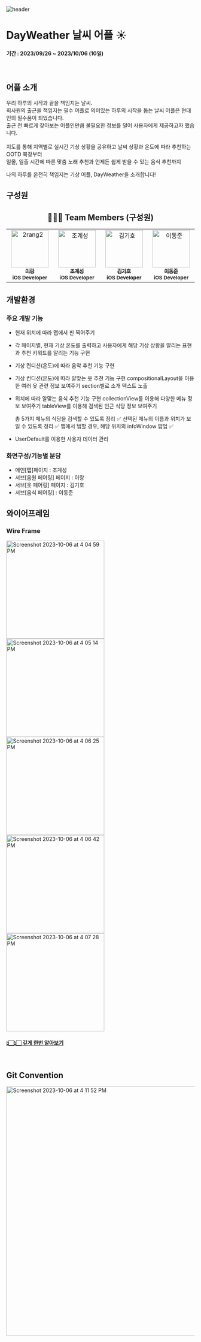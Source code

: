 ![header](https://capsule-render.vercel.app/api?type=waving&color=ff6d1c&height=300&section=header&text=☀️DayWeather%20&fontSize=90&fontColor=ffffff)

# DayWeather 날씨 어플 ☀️

#### 기간 : 2023/09/26 ~ 2023/10/06 (10일)
<br/>

## 어플 소개
우리 하루의 시작과 끝을 책임지는 날씨.<br/>
회사원의 출근을 책임지는 필수 어플로 의미있는 하루의 시작을 돕는 날씨 어플은 현대인의 필수품이 되었습니다.<br/>
출근 전 빠르게 찾아보는 어플인만큼 불필요한 정보를 덜어 사용자에게 제공하고자 했습니다.<br/>
<br/>
지도를 통해 지역별로 실시간 기상 상황을 공유하고 날씨 상황과 온도에 따라 추천하는 OOTD 복장부터<br/>
일몰, 일출 시간에 따른 맞춤 노래 추천과 언제든 쉽게 받을 수 있는 음식 추천까지

나의 하루를 온전히 책임지는 기상 어플,
DayWeather을 소개합니다!
<br/>

## 구성원
<div align="center">

## 🧑‍🤝‍🧑 Team Members (구성원)
<table>
  <tbody>
    <tr>
     <td align="center" valign="top" width="14.28%">
       <a href="https://github.com/2rang2">
       <img src="https://avatars.githubusercontent.com/u/139103064?v=4" width="100px;" alt="2rang2"/>
       <br />
         <sub>
           <b>이랑</b>
         </sub>
       </a>
       <br />
       <sub>
           <b>iOS Developer</b>
       </sub>
       <br />
     </td>
     <td align="center" valign="top" width="14.28%">
       <a href="https://github.com/cheshire0105">
       <img src="https://avatars.githubusercontent.com/u/106953561?v=4" width="100px;" alt="조계성"/>
       <br />
         <sub>
           <b>조계성</b>
         </sub>
       </a>
       <br />
       <sub>
           <b>iOS Developer</b>
       </sub>
       <br />
    </td>
      <td align="center" valign="top" width="14.28%">
       <a href="https://github.com/Oong2">
       <img src="https://avatars.githubusercontent.com/u/101612441?v=4" width="100px;" alt="김기호"/>
       <br />
         <sub>
           <b>김기호</b>
         </sub>
       </a>
       <br />
       <sub>
           <b>iOS Developer</b>
       </sub>
       <br />
    </td>
      <td align="center" valign="top" width="14.28%">
       <a href="https://github.com/Madman-dev">
       <img src="https://avatars.githubusercontent.com/u/119504454?v=4" width="100px;" alt="이동준"/>
       <br />
         <sub>
           <b>이동준</b>
         </sub>
       </a>
       <br />
       <sub>
           <b>iOS Developer</b>
       </sub>
       <br />
    </td>
      </tbody>
  </table>
</div>

</div>

## 개발환경
### 주요 개발 기능
- 현재 위치에 따라 맵에서 핀 찍어주기
- 각 페이지별, 현재 기상 온도를 출력하고 사용자에게 해당 기상 상황을 알리는 표현과 추천 키워드를 알리는 기능 구현
- 기상 컨디션(온도)에 따라 음악 추천 기능 구현
- 기상 컨디션(온도)에 따라 알맞는 옷 추천 기능 구현
  compositionalLayout을 이용한 여러 옷 관련 정보 보여주기
  section별로 소개 텍스트 노출
- 위치에 따라 알맞는 음식 추천 기능 구현
  collectionView를 이용해 다양한 메뉴 정보 보여주기
  tableView를 이용해 검색된 인근 식당 정보 보여주기
  
  총 5가지 메뉴의 식당을 검색할 수 있도록 정리 ✅
  선택된 메뉴의 이름과 위치가 보일 수 있도록 정리 ✅
  맵에서 탭할 경우, 해당 위치의 infoWindow 팝업 ✅
- UserDefault를 이용한 사용자 데이터 관리

### 화면구성/기능별 분담
- 메인[맵]페이지 : 조계성
- 서브[음원 페어링] 페이지 : 이랑
- 서브[옷 페어링] 페이지 : 김기호
- 서브[음식 페어링] : 이동준


## 와이어프레임
### Wire Frame
<img width="262" alt="Screenshot 2023-10-06 at 4 04 59 PM" src="https://github.com/NabaeCamp/DayWeather/assets/119504454/8dc8a738-fc88-47ad-b504-8a704c8fca11">
<img width="262" alt="Screenshot 2023-10-06 at 4 05 14 PM" src="https://github.com/NabaeCamp/DayWeather/assets/119504454/c17cc895-95ec-4c3e-ad2c-19b24cedc026">
<img width="262" alt="Screenshot 2023-10-06 at 4 06 25 PM" src="https://github.com/NabaeCamp/DayWeather/assets/119504454/b16d8b41-61d7-4935-a2d8-ce232e49fe8e">
<img width="262" alt="Screenshot 2023-10-06 at 4 06 42 PM" src="https://github.com/NabaeCamp/DayWeather/assets/119504454/0d95d03e-daa7-49f3-b2c3-ac6d61f62326">
<img width="262" alt="Screenshot 2023-10-06 at 4 07 28 PM" src="https://github.com/NabaeCamp/DayWeather/assets/119504454/645d8bca-acab-4ecc-aff6-9664e4aee013">

#### [👆🏻👆🏻 깊게 한번 알아보기](https://www.figma.com/file/YIN3FybTTWXQV1Bv3jkOYQ/Untitled?type=design&mode=design&t=MYzn7h3lqIlYJxo0-0)
<br/>

## Git Convention
<img width="666" alt="Screenshot 2023-10-06 at 4 11 52 PM" src="https://github.com/NabaeCamp/DayWeather/assets/119504454/8c136a2c-8c67-4129-bf5f-26ffd8afd66f">
